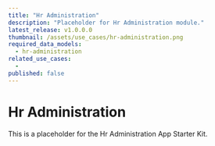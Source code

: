 ```yaml
---
title: "Hr Administration"
description: "Placeholder for Hr Administration module."
latest_release: v1.0.0.0
thumbnail: /assets/use_cases/hr-administration.png
required_data_models:
  - hr-administration
related_use_cases:
  - 
published: false
---
```


# Hr Administration

This is a placeholder for the Hr Administration App Starter Kit.
